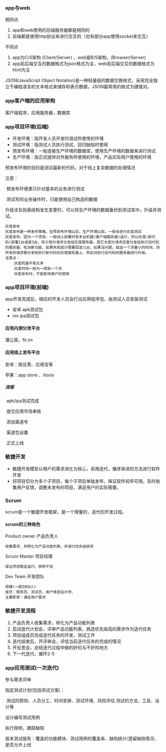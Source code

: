 ### app与web

相同点

1. app和web使用的后端服务器都是相同的
2. 前端都是使用http协议来进行交互的（也有部分app使用socket来交互）

不同点

1. app为C/S架构 (Client/Server) ，web是B/S架构，(Browser/Server)
2.  app前后端交互的数据格式为json格式为主，web前后端交互的数据格式为html为主

JSON(JavaScript Object Notation)是一种轻量级的数据交换格式，采用完全独立于编程语言的文本格式来储存和表示数据，JSON最常用的格式为键值对。

### app客户端的应用架构

客户端程序，应用服务器，数据库

### app项目环境(后端)

- 开发环境：指开发人员开发时调试所使用的环境
- 测试环境：指测试人员执行测试，回归缺陷时使用
- 预发布环境：一般连接生产环境的数据库，使用生产环境的数据来进行测试
- 生产环境：指正式提供对外服务所使用的环境，产品实际用户使用的环境

预发布环境的目的是测试最新的代码，对于线上复杂数据的处理情况

注意：

​	预发布环境里只针对基本的业务进行测试

​	测试写的业务操作时，只能使用自己构造的数据

​	升级涉及到表结构发生变更时，可以将生产环境的数据备份到测试库中，升级并测试。

```
灰度发布
灰度发布是一种发布策略，在预发布环境以后，生产环境以前，一般会进行灰度测试
灰度发布，因为一个项目，一般线上部署时有多台机器(客户端服务器)运行，所以灰度(新代码)部署1台或者3台，将少部分请求分发给灰度服务器，其它大部分请求还是分发给执行旧代码的服务器，检测新功能，如果失败就只需要回滚几台，如果没问题，就选一个流量小的时间，将所有的请求都分发到执行新代码的灰度服务器上，然后对执行旧代码的服务器进行升级。
注意点：
	灰度机器不易太多
	灰度时间一般为一周到一个月
	灰度发布时，不能影响用户的使用
```

### app项目环境(前端)

app开发完成后，相应的开发人员会打出应用程序包，由测试人员安装测试

- 安卓 apk测试包
- ios  ipa测试包

#### 应用内测分发平台

蒲公英，fir.im

#### 应用线上发布平台

安卓：豌豆荚、应用宝等

苹果：app store 、itools 

##### 流程

​	apk/ipa测试完成

​	提交应用市场审核

​	添加渠道号

​	渠道包设置

​	正式上线

### 敏捷开发

- 敏捷开发模型以用户的需求进化为核心，采用迭代，循序渐进的方法进行软件开发
- 将项目切分为多个子项目，每个子项目单独发布，保证软件较早可用。及时收集用户反馈，调整未发布的项目，满足用户的实际需要。

### Scrum

scrum是一个敏捷开发框架，是一个增量的，迭代的开发过程。

#### scrum的三种角色

Product owner  产品负责人

```
收集需求，并转化为产品功能列表，并进行优先级排序
```

Scrum Master  项目经理

```
保证项目稳定运行，排除干扰
```

Dev Team  开发团队

```
规模(一般5到9人)
成员：程序员、测试员、用户体验设计师、
主要职责：满足用户需求
```

### 敏捷开发流程

1. 产品负责人收集需求，转化为产品功能列表
2. 启动迭代计划会，评审产品功能列表，挑选优先级高的需求作为迭代任务
3. 项目组成员完成迭代任务的开发，测试工作
4. 迭代结束后，开评审会，评估当前迭代任务的完成的情况
5. 开反思会，总结迭代过程中做的好的与不好的地方
6. 下一代迭代，循环2-5

### app应用测试(一次迭代)

参与需求评审

指定测试计划(包括测试方案)：

​	测试的原则、人员分工、时间安排、测试环境、风险评估   测试的方法、工具、设计等

设计编写测试用例

执行用例，跟踪缺陷

​	版本测试报告：覆盖的功能模块、测试用例的覆盖率、缺陷统计/遗留缺陷情况、是否允许上线



